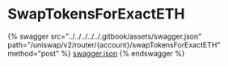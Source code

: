 # SwapTokensForExactETH

{% swagger src="../../../../../.gitbook/assets/swagger.json" path="/uniswap/v2/router/{account}/swapTokensForExactETH" method="post" %}
[swagger.json](../../../../../.gitbook/assets/swagger.json)
{% endswagger %}
